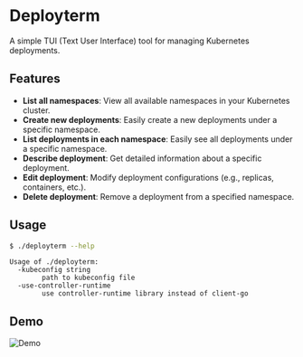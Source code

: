 # Deployterm
A simple TUI (Text User Interface) tool for managing Kubernetes deployments.

## Features
- **List all namespaces**: View all available namespaces in your Kubernetes cluster.
- **Create new deployments**: Easily create a new deployments under a specific namespace.
- **List deployments in each namespace**: Easily see all deployments under a specific namespace.
- **Describe deployment**: Get detailed information about a specific deployment.
- **Edit deployment**: Modify deployment configurations (e.g., replicas, containers, etc.).
- **Delete deployment**: Remove a deployment from a specified namespace.

## Usage
```sh
$ ./deployterm --help
```

```
Usage of ./deployterm:
  -kubeconfig string
        path to kubeconfig file
  -use-controller-runtime
        use controller-runtime library instead of client-go
```

## Demo
![Demo](screen_recording.gif)
